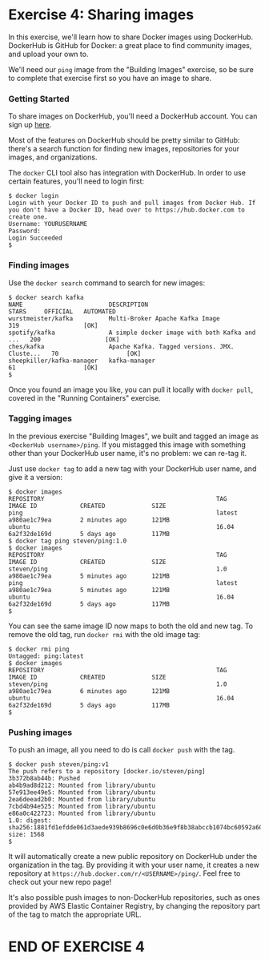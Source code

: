 # Exercise 4: Sharing images

In this exercise, we'll learn how to share Docker images using DockerHub. DockerHub is GitHub for Docker: a great place to find community images, and upload your own to.

We'll need our `ping` image from the "Building Images" exercise, so be sure to complete that exercise first so you have an image to share.

### Getting Started

To share images on DockerHub, you'll need a DockerHub account. You can sign up [here](https://hub.docker.com/).

Most of the features on DockerHub should be pretty similar to GitHub: there's a search function for finding new images, repositories for your images, and organizations.

The `docker` CLI tool also has integration with DockerHub. In order to use certain features, you'll need to login first:

```
$ docker login
Login with your Docker ID to push and pull images from Docker Hub. If you don't have a Docker ID, head over to https://hub.docker.com to create one.
Username: YOURUSERNAME
Password: 
Login Succeeded
$
```

### Finding images

Use the `docker search` command to search for new images:

```
$ docker search kafka
NAME                        DESCRIPTION                                     STARS     OFFICIAL   AUTOMATED
wurstmeister/kafka          Multi-Broker Apache Kafka Image                 319                  [OK]
spotify/kafka               A simple docker image with both Kafka and ...   200                  [OK]
ches/kafka                  Apache Kafka. Tagged versions. JMX. Cluste...   70                   [OK]
sheepkiller/kafka-manager   kafka-manager                                   61                   [OK]
$
```

Once you found an image you like, you can pull it locally with `docker pull`, covered in the "Running Containers" exercise.

### Tagging images

In the previous exercise "Building Images", we built and tagged an image as `<DockerHub username>/ping`. If you mistagged this image with something other than your DockerHub user name, it's no problem: we can re-tag it.

Just use `docker tag` to add a new tag with your DockerHub user name, and give it a version:

```
$ docker images
REPOSITORY                                                TAG                 IMAGE ID            CREATED             SIZE
ping                                                      latest              a980ae1c79ea        2 minutes ago       121MB
ubuntu                                                    16.04               6a2f32de169d        5 days ago          117MB
$ docker tag ping steven/ping:1.0
$ docker images
REPOSITORY                                                TAG                 IMAGE ID            CREATED             SIZE
steven/ping                                               1.0                 a980ae1c79ea        5 minutes ago       121MB
ping                                                      latest              a980ae1c79ea        5 minutes ago       121MB
ubuntu                                                    16.04               6a2f32de169d        5 days ago          117MB
$ 
```

You can see the same image ID now maps to both the old and new tag. To remove the old tag, run `docker rmi` with the old image tag:

```
$ docker rmi ping
Untagged: ping:latest
$ docker images
REPOSITORY                                                TAG                 IMAGE ID            CREATED             SIZE
steven/ping                                               1.0                 a980ae1c79ea        6 minutes ago       121MB
ubuntu                                                    16.04               6a2f32de169d        5 days ago          117MB
$ 
```

### Pushing images

To push an image, all you need to do is call `docker push` with the tag.

```
$ docker push steven/ping:v1
The push refers to a repository [docker.io/steven/ping]
3b372b8ab44b: Pushed 
ab4b9ad8d212: Mounted from library/ubuntu 
57e913ee49e5: Mounted from library/ubuntu 
2ea6deead2b0: Mounted from library/ubuntu 
7cbd4b94e525: Mounted from library/ubuntu 
e86a0c422723: Mounted from library/ubuntu 
1.0: digest: sha256:1881fd1efdde061d3aede939b8696c0e6d0b36e9f8b38abccb1074bc60592a60 size: 1568
$
```

It will automatically create a new public repository on DockerHub under the organization in the tag. By providing it with your user name, it creates a new repository at `https://hub.docker.com/r/<USERNAME>/ping/`. Feel free to check out your new repo page!

It's also possible push images to non-DockerHub repositories, such as ones provided by AWS Elastic Container Registry, by changing the repository part of the tag to match the appropriate URL.

# END OF EXERCISE 4